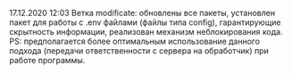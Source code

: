 17.12.2020 12:03 Ветка modificate: обновлены все пакеты, установлен пакет для работы с .env файлами (файлы типа config), гарантирующие скрытность информации, реализован механизм неблокирования кода. 
PS: предполагается более оптимальным использование данного подхода (передачи ответственности с сервера на обработчик) при работе программы.
